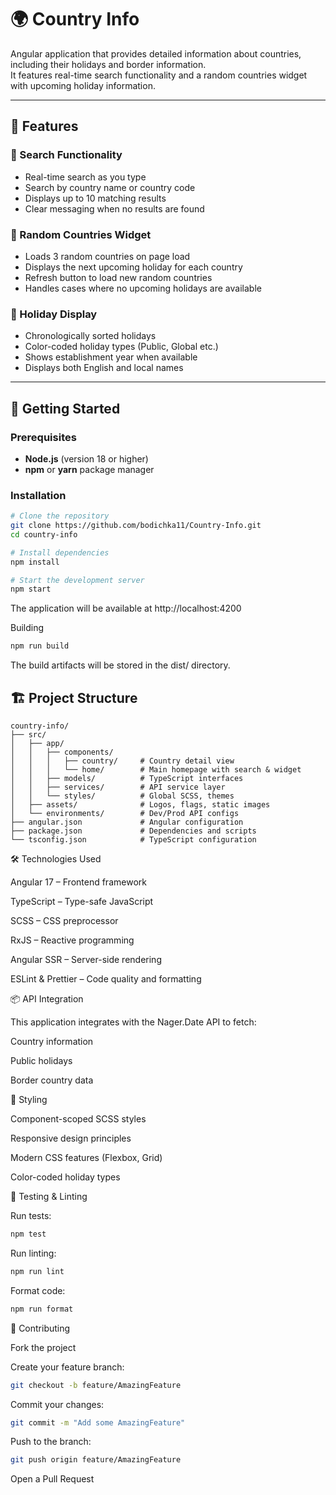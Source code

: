 # 🌍 Country Info

Angular application that provides detailed information about countries, including their holidays and border information.  
It features real-time search functionality and a random countries widget with upcoming holiday information.

---

## 🌟 Features

### 🔎 Search Functionality
- Real-time search as you type  
- Search by country name or country code  
- Displays up to 10 matching results  
- Clear messaging when no results are found  

### 🎲 Random Countries Widget
- Loads 3 random countries on page load  
- Displays the next upcoming holiday for each country  
- Refresh button to load new random countries  
- Handles cases where no upcoming holidays are available  

### 📅 Holiday Display
- Chronologically sorted holidays  
- Color-coded holiday types (Public, Global etc.)  
- Shows establishment year when available  
- Displays both English and local names  

---

## 🚀 Getting Started

### Prerequisites
- **Node.js** (version 18 or higher)  
- **npm** or **yarn** package manager  

### Installation
```bash
# Clone the repository
git clone https://github.com/bodichka11/Country-Info.git
cd country-info

# Install dependencies
npm install

# Start the development server
npm start
```

The application will be available at http://localhost:4200

Building
```bash
npm run build
```

The build artifacts will be stored in the dist/ directory.

## 🏗️ Project Structure

```text
country-info/
├── src/
│   ├── app/
│   │   ├── components/
│   │   │   ├── country/     # Country detail view
│   │   │   └── home/        # Main homepage with search & widget
│   │   ├── models/          # TypeScript interfaces
│   │   ├── services/        # API service layer
│   │   └── styles/          # Global SCSS, themes
│   ├── assets/              # Logos, flags, static images
│   └── environments/        # Dev/Prod API configs
├── angular.json             # Angular configuration
├── package.json             # Dependencies and scripts
└── tsconfig.json            # TypeScript configuration
```

🛠️ Technologies Used

Angular 17 – Frontend framework

TypeScript – Type-safe JavaScript

SCSS – CSS preprocessor

RxJS – Reactive programming

Angular SSR – Server-side rendering

ESLint & Prettier – Code quality and formatting

📦 API Integration

This application integrates with the Nager.Date API to fetch:

Country information

Public holidays

Border country data

🎨 Styling

Component-scoped SCSS styles

Responsive design principles

Modern CSS features (Flexbox, Grid)

Color-coded holiday types

🧪 Testing & Linting

Run tests:
```bash
npm test
```

Run linting:
```bash
npm run lint
```

Format code:
```bash
npm run format
```

🤝 Contributing

Fork the project

Create your feature branch:
```bash
git checkout -b feature/AmazingFeature
```

Commit your changes:
```bash
git commit -m "Add some AmazingFeature"
```

Push to the branch:
```bash
git push origin feature/AmazingFeature
```

Open a Pull Request
